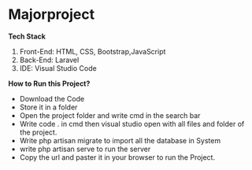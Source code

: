 # Majorproject

<p><b>Tech Stack</b>
  <ol>
<li>Front-End: HTML, CSS, Bootstrap,JavaScript</li>
<li>Back-End: Laravel</li>
<li>IDE: Visual Studio Code</li>
  </ol>
</p>

<p><strong>How to Run this Project?</strong>
<ul>
  <li>Download the Code</li>
  <li>Store it in a folder</li>
  <li>Open the project folder and write cmd in the search bar</li>
  <li>Write code . in cmd then visual studio open with all files and folder of the project.</li>
  <li>Write php artisan migrate to import all the database in System</li>
  <li>write php artisan serve to run the server</li>
  <li>Copy the url and paster it in your browser to run the Project.</li>
</ul></p>

